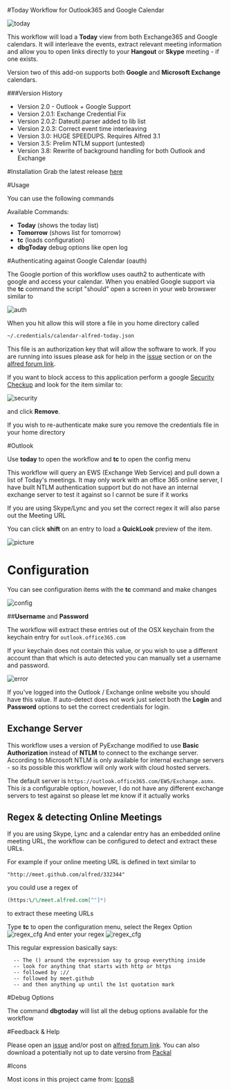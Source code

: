 #Today Workflow for Outlook365 and Google Calendar


![today](docs/today.png)

This workflow will load a **Today** view from both Exchange365 and Google calendars.  It will interleave the events, extract relevant meeting information and allow you to open links directly to your **Hangout** or **Skype** meeting - if one exists.


Version two of this add-on supports both **Google** and **Microsoft Exchange** calendars.  

###Version History
* Version 2.0 - Outlook + Google Support
* Version 2.0.1: Exchange Credential Fix
* Version 2.0.2: Dateutil.parser added to lib list
* Version 2.0.3: Correct event time interleaving
* Version 3.0: HUGE SPEEDUPS.  Requires Alfred 3.1 
* Version 3.5: Prelim NTLM support (untested)
* Version 3.8: Rewrite of background handling for both Outlook and Exchange


#Installation
Grab the latest release [here](https://github.com/jeeftor/alfredToday/releases) 

#Usage

You can use the following commands

Available Commands:

* **Today** (shows the today list)
* **Tomorrow** (shows list for tomorrow)
* **tc** (loads configuration)
* **dbgToday** debug options like open log






#Authenticating against Google Calendar (oauth)

The Google portion of this workflow uses oauth2 to authenticate with google and access your calendar.  When you enabled Google support via the **tc** command the script "should" open a screen in your web browswer similar to

![auth](docs/auth.png)

When you hit allow this will store a file in you home directory called 

```bash
~/.credentials/calendar-alfred-today.json
```
This file is an authorization key that will allow the software to work.  If you are running into issues please ask for help in the [issue](https://github.com/jeeftor/alfredToday/issues) section or on the [alfred forum link](http://www.alfredforum.com/topic/9271-today-view-for-google-calendar-and-microsoft-exchange/?p=46109).  

If you want to block access to this application perform a google [Security Checkup](https://security.google.com/settings/security/secureaccount) and look for the item similar to:

![security](docs/googlePermission.png)

and click **Remove**.  

If you wish to re-authenticate make sure you remove the credentials file in your home directory


#Outlook

Use **today** to open the workflow and **tc** to open the config menu

This workflow will query an EWS (Exchange Web Service) and pull down a list of Today's meetings.  It may only work with an office 365 online server, I have built NTLM authentication support but do not have an internal exchange server to test it against so I cannot be sure if it works

If you are using Skype/Lync and you set the correct regex it will also parse out the Meeting URL

You can click **shift** on an entry to load a **QuickLook** preview of the item.

![picture](docs/sample.png)


# Configuration

You can see configuration items with the **tc** command and make changes

![config](docs/config.png)

##**Username** and **Password**

The workflow will extract these entries out of the OSX keychain from the keychain entry for `outlook.office365.com`

If your keychain does not contain this value, or you wish to use a different account than that which is auto detected you can manually set a username and password.

![error](docs/keychain_error.png)

If you've logged into the Outlook / Exchange online website you should have this value.  If auto-detect does not work just select both the **Login** and **Password** options to set the correct credentials for login. 

## Exchange Server

This workflow uses a version of PyExchange modified to use **Basic Authorization** instead of **NTLM** to connect to the exchange server.  According to Microsoft NTLM is only available for internal exchange servers - so its possible this workflow will only work with cloud hosted servers.  

The default server is `https://outlook.office365.com/EWS/Exchange.asmx`.  This _is_ a configurable option, however, I do not have any different exchange servers to test against so please let me know if it actually works


## Regex & detecting Online Meetings

If you are using Skype, Lync and a calendar entry has an embedded online meeting URL, the workflow can be configured to detect and extract these URLs.

For example if your online meeting URL is defined in text similar to 

    "http://meet.github.com/alfred/332344"

you could use a regex of

```perl
(https:\/\/meet.alfred.com[^"]*)
```
to extract these meeting URLs


Type **tc** to open the configuration menu, select the Regex Option
![regex_cfg](docs/regex_cfg.png)
And enter your regex
![regex_cfg](docs/regex_enter.png)

This regular expression basically says:

```
  -- The () around the expression say to group everything inside
  -- look for anything that starts with http or https
  -- followed by ://
  -- followed by meet.github
  -- and then anything up until the 1st quotation mark
```


#Debug Options

The command **dbgtoday** will list all the debug options available for the workflow

#Feedback & Help

Please open an [issue](https://github.com/jeeftor/alfredToday/issues) and/or post on [alfred forum link](http://www.alfredforum.com/topic/9271-today-view-for-google-calendar-and-microsoft-exchange/?p=46109).  You can also download a potentially not up to date versino from [Packal](http://www.packal.org/workflow/today-menu)

#Icons

Most icons in this project came from: [Icons8](https://icons8.com/web-app/new-icons/all)